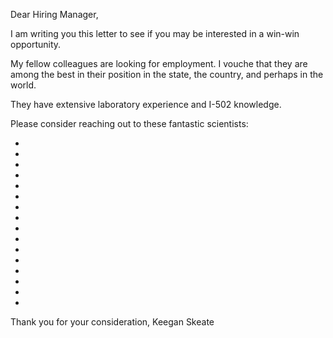 Dear Hiring Manager,

I am writing you this letter to see if you may be interested in a win-win opportunity.

My fellow colleagues are looking for employment. I vouche that they are among the best in their position in the state, the country, and perhaps in the world.

They have extensive laboratory experience and I-502 knowledge.

Please consider reaching out to these fantastic scientists:

* 
* 
* 
* 
* 
* 
* 
* 
* 
* 
* 
* 
* 
* 
* 
* 

Thank you for your consideration,
Keegan Skeate